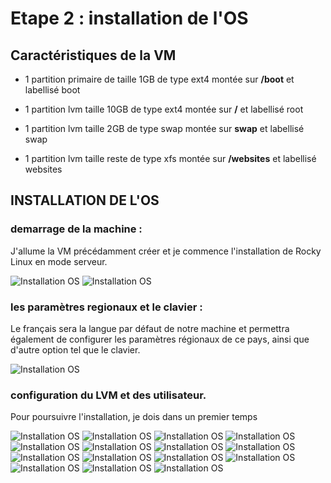 # Etape 2 : installation de l'OS 

## Caractéristiques de la VM 

* 1 partition primaire de taille 1GB de type ext4 montée sur **/boot** et labellisé boot

* 1 partition lvm taille 10GB de type ext4 montée sur **/** et labellisé root

* 1 partition lvm taille 2GB de type swap montée sur **swap** et labellisé swap

* 1 partition lvm taille reste de type xfs montée sur **/websites** et labellisé websites

## INSTALLATION DE L'OS

### demarrage de la machine :

J'allume la VM précédamment créer et je commence l'installation de Rocky Linux en mode serveur.

![Installation OS](../Images/2_installationOS/1.png)
![Installation OS](../Images/2_installationOS/2.png)

### les paramètres regionaux et le clavier : 

Le français sera la langue par défaut de notre machine et permettra également de configurer les paramètres régionaux de ce pays, ainsi que d'autre option tel que le clavier.

![Installation OS](../Images/2_installationOS/3.png)

### configuration du LVM et des utilisateur.

Pour poursuivre l'installation, je dois dans un premier temps 

![Installation OS](../Images/2_installationOS/4.png)
![Installation OS](../Images/2_installationOS/5.png)
![Installation OS](../Images/2_installationOS/6.png)
![Installation OS](../Images/2_installationOS/7.png)
![Installation OS](../Images/2_installationOS/8.png)
![Installation OS](../Images/2_installationOS/9.png)
![Installation OS](../Images/2_installationOS/10.png)
![Installation OS](../Images/2_installationOS/11.png)
![Installation OS](../Images/2_installationOS/12.png)
![Installation OS](../Images/2_installationOS/13.png)
![Installation OS](../Images/2_installationOS/14.png)
![Installation OS](../Images/2_installationOS/15.png)
![Installation OS](../Images/2_installationOS/16.png)
![Installation OS](../Images/2_installationOS/17.png)
![Installation OS](../Images/2_installationOS/18.png)



